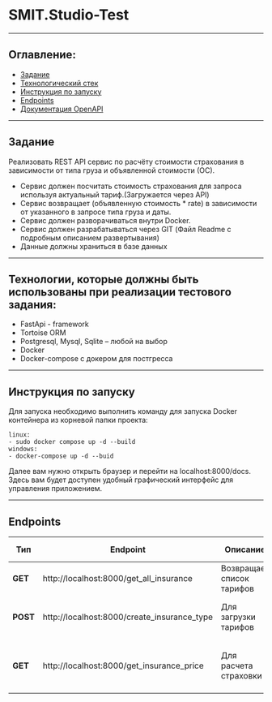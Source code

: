 # SMIT.Studio-Test
---
## Оглавление:
- [Задание](#задание)
- [Технологический стек](#технологии-которые-должны-быть-использованы-при-реализации-тестового-задания)
- [Инструкция по запуску](#инструкция-по-запуску)
- [Endpoints](#endpoints)
- [Документация OpenAPI](/Documentation/)
---
## Задание
Реализовать REST API сервис по расчёту стоимости страхования в зависимости от типа груза и объявленной стоимости (ОС).
- Сервис должен посчитать стоимость страхования для запроса используя актуальный тариф.(Загружается через API)
- Сервис возвращает (объявленную стоимость * rate) в зависимости от указанного в запросе типа груза и даты.
- Сервис должен разворачиваться внутри Docker.
- Сервис должен разрабатываться через GIT (Файл Readme с подробным описанием развертывания)
- Данные должны храниться в базе данных
---
## Технологии, которые должны быть использованы при реализации тестового задания:
- FastApi - framework
- Tortoise ORM
- Postgresql, Mysql, Sqlite – любой на выбор
- Docker
- Docker-compose с докером для постгресса
---
## Инструкция по запуску
Для запуска необходимо выполнить команду для запуска Docker контейнера из корневой папки проекта:
```
linux:
- sudo docker compose up -d --build
windows:
- docker-compose up -d --buid
```
Далее вам нужно открыть браузер и перейти на localhost:8000/docs. Здесь вам будет доступен удобный графический интерфейс для управления приложением.

---
## Endpoints
|Тип|Endpoint|Описание|Body| Query parametres|
|--------|--------|---------|---------|---------|
|**GET**| http://localhost:8000/get_all_insurance | Возвращает список тарифов | - | - |
|**POST**| http://localhost:8000/create_insurance_type | Для загрузки тарифов | date: str: {cargo_type: str, <br> rate: str} | -|
|**GET**|  http://localhost:8000/get_insurance_price| Для расчета страховки | - | case_date: str, <br> cargo_type: str, <br> declared_value: float

